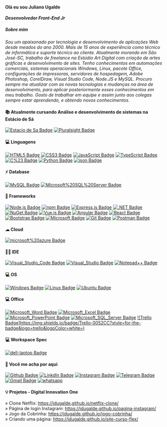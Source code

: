 #### Olá eu sou Juliano Ugalde
<b><i>Desenvolvedor Front-End Jr </i></b><br>
##### Sobre mim
<i>Sou um apaixonado por tecnologia e desenvolvimento de aplicações Web desde meados do ano 2000. Mais de 15 anos de experiência como técnico de informática e suporte técnico ao cliente. Atualmente morando em São José-SC, trabalho de freelance na Estúdio Art Digital com criação de artes gráficas e desenvolvimento de sites.
Tenho conhecimentos em automações comerciais, sistemas operacionais Windows, Linux, pacote Office, configurações de impressoras, servidores de hospedagem, Adobe Photoshop, CorelDraw, Visual Studio Code, Node.JS e MySQL.
Procuro sempre me atualizar com as novas tecnologias e mudanças na área de desenvolvimento, para aplicar posteriormente esses conhecimentos em meu trabalho.
Gosto de trabalhar em equipe e assim junto aos colegas sempre estar aprendendo, e obtendo novos conhecimentos.</i>


#### 📚 Atualmente cursando Análise e desenvolvimento de sistemas na Estácio de Sá
[![Estacio de Sa Badge](https://img.shields.io/badge/Estacio%20de%20Sa-5E5C5C?style=for-the-badge&logo=estacio&logoColor=F7DF1E=)](#)
[![Pluralsight Badge](https://img.shields.io/badge/Digital%20Innovation%20One-F15B2A?style=for-the-badge&logo=Pluralsight&logoColor=white=#)](#)

#### 💻 Linguagens
[![HTML5 Badge](https://img.shields.io/badge/HTML5-E34F26?style=for-the-badge&logo=html5&logoColor=white=#)](#)
[![CSS3 Badge](https://img.shields.io/badge/CSS3-1572B6?style=for-the-badge&logo=css3&logoColor=white=)](#)
[![JavaScript Badge](https://img.shields.io/badge/JavaScript-323330?style=for-the-badge&logo=javascript&logoColor=F7DF1E=)](#)
[![TypeScript Badge](https://img.shields.io/badge/TypeScript-007ACC?style=for-the-badge&logo=typescript&logoColor=white=)](#)
[![C%23 Badge](https://img.shields.io/badge/C%23-239120?style=for-the-badge&logo=c-sharp&logoColor=white=)](#)
[![Python Badge](https://img.shields.io/badge/Python-FFD43B?style=for-the-badge&logo=python&logoColor=darkgreen=)](#)
[![json Badge](https://img.shields.io/badge/json-5E5C5C?style=for-the-badge&logo=json&logoColor=white=)](#)

#### ⚡ Database
[![MySQL Badge](https://img.shields.io/badge/MySQL-00000F?style=for-the-badge&logo=mysql&logoColor=white=)](#)
[![Microsoft%20SQL%20Server Badge](https://img.shields.io/badge/Microsoft%20SQL%20Server-CC2927?style=for-the-badge&logo=microsoft%20sql%20server&logoColor=white=)](#)

#### 🚀 Frameworks
[![Node.js Badge](https://img.shields.io/badge/Node.js-339933?style=for-the-badge&logo=nodedotjs&logoColor=white=)](#)
[![npm Badge](https://img.shields.io/badge/npm-CB3837?style=for-the-badge&logo=npm&logoColor=white=)](#)
[![Express.js Badge](https://img.shields.io/badge/Express.js-000000?style=for-the-badge&logo=express&logoColor=white=)](#)
[![.NET Badge](https://img.shields.io/badge/.NET-512BD4?style=for-the-badge&logo=dotnet&logoColor=white=)](#)
[![NuGet Badge](https://img.shields.io/badge/NuGet-004880?style=for-the-badge&logo=nuget&logoColor=white=)](#)
[![Vue.js Badge](https://img.shields.io/badge/Vue.js-35495E?style=for-the-badge&logo=vuedotjs&logoColor=4FC08D=)](#)
[![Angular Badge](https://img.shields.io/badge/Angular-DD0031?style=for-the-badge&logo=angular&logoColor=white=)](#)
[![React Badge](https://img.shields.io/badge/React-20232A?style=for-the-badge&logo=react&logoColor=61DAFB=)](#)
[![Bootstrap Badge](https://img.shields.io/badge/Bootstrap-563D7C?style=for-the-badge&logo=bootstrap&logoColor=white=)](#)
[![Microsoft Badge](https://img.shields.io/badge/Microsoft-666666?style=for-the-badge&logo=microsoft&logoColor=white=)](#)
[![Git Badge](https://img.shields.io/badge/Git-F05032?style=for-the-badge&logo=git&logoColor=white=)](#)
[![Postman Badge](https://img.shields.io/badge/Postman-FF6C37?style=for-the-badge&logo=Postman&logoColor=white=)](#)

#### ☁ Cloud
[![microsoft%20azure Badge](https://img.shields.io/badge/microsoft%20azure-0089D6?style=for-the-badge&logo=microsoft-azure&logoColor=white=)](#)

#### 👩‍💻 IDE
[![Visual_Studio_Code Badge](https://img.shields.io/badge/Visual_Studio_Code-0078D4?style=for-the-badge&logo=visual%20studio%20code&logoColor=white=)](#)
[![Visual_Studio Badge](https://img.shields.io/badge/Visual_Studio-5C2D91?style=for-the-badge&logo=visual%20studio&logoColor=white=)](#)
[![Notepad++ Badge](https://img.shields.io/badge/Notepad++-90E59A.svg?style=for-the-badge&logo=notepad%2B%2B&logoColor=black=)](#)

#### 💻 OS
[![Windows Badge](https://img.shields.io/badge/Windows-0078D6?style=for-the-badge&logo=windows&logoColor=white=)](#)
[![Linux Badge](https://img.shields.io/badge/Linux-FCC624?style=for-the-badge&logo=linux&logoColor=black=)](#)
[![Ubuntu Badge](https://img.shields.io/badge/Ubuntu-E95420?style=for-the-badge&logo=ubuntu&logoColor=white=)](#)

#### 💻 Office
[![Microsoft_Word Badge](https://img.shields.io/badge/Microsoft_Word-2B579A?style=for-the-badge&logo=microsoft-word&logoColor=white=)](#)
[![Microsoft_Excel Badge](https://img.shields.io/badge/Microsoft_Excel-217346?style=for-the-badge&logo=microsoft-excel&logoColor=white=)](#)
[![Microsoft_PowerPoint Badge](https://img.shields.io/badge/Microsoft_PowerPoint-B7472A?style=for-the-badge&logo=microsoft-powerpoint&logoColor=white=)](#)
[![Microsoft_SQL_Server Badge](https://img.shields.io/badge/Microsoft_SQL_Server-CC2927?style=for-the-badge&logo=microsoft-sql-server&logoColor=white=)](#)
[![Trello Badge]https://img.shields.io/badge/Trello-0052CC?style=for-the-badge&logo=trello&logoColor=white=)](#)

#### 💻 Workspace Spec
[![dell-laptop Badge](https://img.shields.io/badge/dell-laptop-007DB8?style=for-the-badge&logo=dell&logoColor=white=)](#)

#### 📱 Você me acha por aqui

[![Github Badge](https://img.shields.io/badge/GitHub-100000?style=for-the-badge&logo=github&logoColor=white=https://github.com/jdugalde)](https://github.com/jdugalde)
[![LinkdIn Badge](https://img.shields.io/badge/LinkedIn-0077B5?style=for-the-badge&logo=linkedin&logoColor=white&Link=https://www.linkedin.com/in/julianodamasco/)](https://www.linkedin.com/in/julianodamasco/)
[![Instagram Badge](https://img.shields.io/badge/Instagram-E4405F?style=for-the-badge&logo=instagram&logoColor=white&Link=https://www.instagram.com/jdugalde/)](https://www.instagram.com/jdugalde/)
[![Telegram Badge](https://img.shields.io/badge/Telegram-2CA5E0?style=for-the-badge&logo=telegram&logoColor=white&link=https://t.me/julianodamasco)](https://t.me/julianodamasco)
[![Gmail Badge](https://img.shields.io/badge/Gmail-c14438?style=for-the-badge&logo=Gmail&logoColor=white&link=mailto:julianougalde@gmail.com)](mailto:julianougalde@gmail.com)
<a href="https://api.whatsapp.com/send?phone=5548998388036&text=Olá!."
      target="_blank" class="float">
      <img src="https://img.shields.io/badge/WhatsApp-25D366?style=for-the-badge&logo=whatsapp&logoColor=white" alt="whatsapp">
    </a>


#### 💡 Projetos - Digital Innovation One

» Clone Netflix: https://jdugalde.github.io/netflix-clone/ <br>
» Página de login Instagram: https://jdugalde.github.io/pagina-instagram/ <br>
» Jogo da Cobrinha: https://jdugalde.github.io/jogo-cobrinha/ <br>
» Criando uma página: https://jdugalde.github.io/site-curso-flex/




<!--
**jdugalde/jdugalde** is a ✨ _special_ ✨ repository because its `README.md` (this file) appears on your GitHub profile.

Here are some ideas to get you started:

- 🔭 I’m currently working on ...
- 🌱 I’m currently learning ...
- 👯 I’m looking to collaborate on ...
- 🤔 I’m looking for help with ...
- 💬 Ask me about ...
- 📫 How to reach me: ...
- 😄 Pronouns: ...
- ⚡ Fun fact: ...
-->
